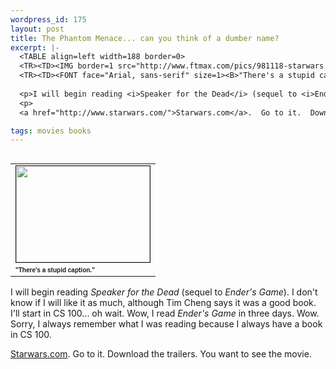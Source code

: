 ```yaml
--- 
wordpress_id: 175
layout: post
title: The Phantom Menace... can you think of a dumber name?
excerpt: |-
  <TABLE align=left width=188 border=0>
  <TR><TD><IMG border=1 src="http://www.ftmax.com/pics/981118-starwars.jpg" width=214 height=154></TD></TR>
  <TR><TD><FONT face="Arial, sans-serif" size=1><B>"There's a stupid caption."</B></FONT></TD></TR></TABLE>
  
  <p>I will begin reading <i>Speaker for the Dead</i> (sequel to <i>Ender's Game</i>).  I don't know if I will like it as much, although Tim Cheng says it was a good book.  I'll start in CS 100... oh wait.  Wow, I read <i>Ender's Game</i> in three days.  Wow.  Sorry, I always remember what I was reading because I always have a book in CS 100.
  <p>
  <a href="http://www.starwars.com/">Starwars.com</a>.  Go to it.  Download the trailers.  You want to see the movie.

tags: movies books
---
```


<TABLE align=left width=188 border=0>
<TR><TD><IMG border=1 src="http://www.ftmax.com/pics/981118-starwars.jpg" width=214 height=154></TD></TR>
<TR><TD><FONT face="Arial, sans-serif" size=1><B>"There's a stupid caption."</B></FONT></TD></TR></TABLE>

<p>I will begin reading <i>Speaker for the Dead</i> (sequel to <i>Ender's Game</i>).  I don't know if I will like it as much, although Tim Cheng says it was a good book.  I'll start in CS 100... oh wait.  Wow, I read <i>Ender's Game</i> in three days.  Wow.  Sorry, I always remember what I was reading because I always have a book in CS 100.
<p>
<a href="http://www.starwars.com/">Starwars.com</a>.  Go to it.  Download the trailers.  You want to see the movie.
